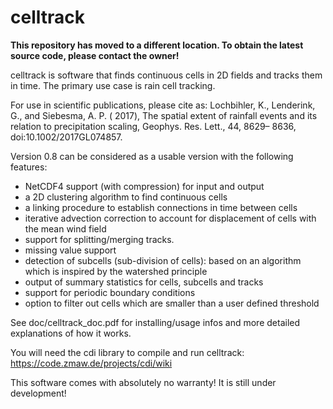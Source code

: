 # celltrack

**This repository has moved to a different location. To obtain the latest source code, please contact the owner!**

celltrack is software that finds continuous cells in 2D fields and tracks them
in time. The primary use case is rain cell tracking.

For use in scientific publications, please cite as:
Lochbihler, K., Lenderink, G., and Siebesma, A. P. ( 2017), The spatial extent of rainfall events and its relation to precipitation scaling, Geophys. Res. Lett., 44, 8629– 8636, doi:10.1002/2017GL074857.

Version 0.8 can be considered as a usable version with the following features:
 - NetCDF4 support (with compression) for input and output
 - a 2D clustering algorithm to find continuous cells
 - a linking procedure to establish connections in time between cells
 - iterative advection correction to account for displacement of cells with the mean wind field
 - support for splitting/merging tracks.
 - missing value support 
 - detection of subcells (sub-division of cells): based on an algorithm which is inspired by the watershed principle
 - output of summary statistics for cells, subcells and tracks
 - support for periodic boundary conditions
 - option to filter out cells which are smaller than a user defined threshold
 
See doc/celltrack_doc.pdf for installing/usage infos and more detailed explanations of how it works.

You will need the cdi library to compile and run celltrack: https://code.zmaw.de/projects/cdi/wiki

This software comes with absolutely no warranty! It is still under development!
